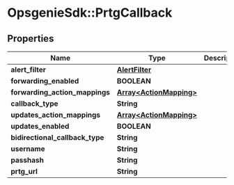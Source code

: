 # OpsgenieSdk::PrtgCallback

## Properties
Name | Type | Description | Notes
------------ | ------------- | ------------- | -------------
**alert_filter** | [**AlertFilter**](AlertFilter.md) |  | [optional] 
**forwarding_enabled** | **BOOLEAN** |  | [optional] 
**forwarding_action_mappings** | [**Array&lt;ActionMapping&gt;**](ActionMapping.md) |  | [optional] 
**callback_type** | **String** |  | [optional] 
**updates_action_mappings** | [**Array&lt;ActionMapping&gt;**](ActionMapping.md) |  | [optional] 
**updates_enabled** | **BOOLEAN** |  | [optional] 
**bidirectional_callback_type** | **String** |  | [optional] 
**username** | **String** |  | [optional] 
**passhash** | **String** |  | [optional] 
**prtg_url** | **String** |  | [optional] 


